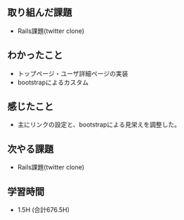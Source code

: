## 取り組んだ課題
- Rails課題(twitter clone)

## わかったこと  
- トップページ・ユーザ詳細ページの実装
- bootstrapによるカスタム
  
## 感じたこと  
- 主にリンクの設定と、bootstrapによる見栄えを調整した。
  
## 次やる課題  
- Rails課題(twitter clone)
  
## 学習時間  
- 1.5H (合計676.5H)
